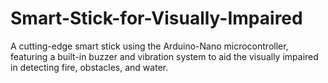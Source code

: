# Smart-Stick-for-Visually-Impaired
A cutting-edge smart stick using the Arduino-Nano microcontroller, featuring a built-in buzzer and vibration system to aid the visually impaired in detecting fire, obstacles, and water.
